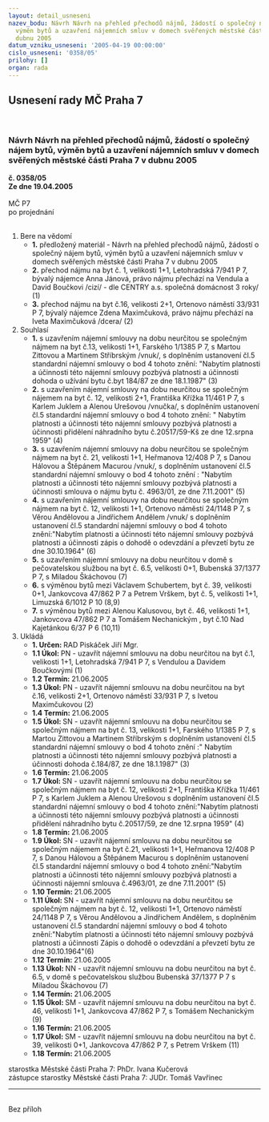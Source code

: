 ```yaml
---
layout: detail_usneseni
nazev_bodu: Návrh Návrh na přehled přechodů nájmů, žádostí o společný nájem bytů,
  výměn bytů a uzavření nájemních smluv v domech svěřených městské části Praha 7 v
  dubnu 2005
datum_vzniku_usneseni: '2005-04-19 00:00:00'
cislo_usneseni: '0358/05'
prilohy: []
organ: rada
---
```

<div id="ucUsn_pList" class="usn">
	<span><h2>Usnesení rady MČ Praha 7 </h2>
<br></span><div class="standBody">
<span><h3>Návrh Návrh na přehled přechodů nájmů, žádostí o společný nájem bytů, výměn bytů a uzavření nájemních smluv v domech svěřených městské části Praha 7 v dubnu 2005</h3></span><div class="center">
		<strong>č. 0358/05</strong><br>
	</div>
<div class="center">
		<strong>Ze dne 19.04.2005</strong><br><br>
	</div> MČ P7<br> po projednání<br><br><ol>
<li>Bere na vědomí<ul>
<li>
<strong>1.</strong> předložený materiál - Návrh na přehled přechodů nájmů, žádostí o společný nájem bytů, výměn bytů a uzavření nájemních smluv v domech svěřených městské části Praha 7 v dubnu 2005</li>
<li>
<strong>2.</strong> přechod nájmu na byt č. 1, velikosti 1+1, Letohradská 7/941 P 7, bývalý nájemce Anna Jánová, právo nájmu přechází na Vendula a David Boučkovi /cizí/ - dle CENTRY a.s. společná domácnost 3 roky/ (1)</li>
<li>
<strong>3.</strong> přechod nájmu na byt č.16, velikosti 2+1, Ortenovo náměstí 33/931 P 7, bývalý nájemce Zdena Maximčuková, právo nájmu přechází na Iveta Maximčuková /dcera/ (2)</li>
</ul>
</li>
<li>Souhlasí<ul>
<li>
<strong>1.</strong> s uzavřením nájemní smlouvy na dobu neurčitou se společným nájmem na byt č.13, velikosti 1+1, Farského 1/1385 P 7, s Martou Zittovou a Martinem Stříbrským /vnuk/, s doplněním ustanovení čl.5 standardní nájemní smlouvy o bod 4 tohoto znění: "Nabytím platnosti a účinnosti této nájemní smlouvy pozbývá platnosti a účinnosti dohoda o užívání bytu č.byt 184/87 ze dne 18.1.1987" (3)</li>
<li>
<strong>2.</strong> s uzavřením nájemní smlouvy na dobu neurčitou se společným nájemem na byt č. 12, velikosti 2+1, Františka Křížka 11/461 P 7, s Karlem Juklem a Alenou Urešovou /vnučka/, s doplněním ustanovení čl.5 standardní nájemní smlouvy o bod 4 tohoto znění: " Nabytím platnosti a účinnosti této nájemní smlouvy pozbývá platnosti a účinnosti přidělení náhradního bytu č.20517/59-Kš ze dne 12.srpna 1959" (4)</li>
<li>
<strong>3.</strong> s uzavřením nájemní smlouvy na dobu neurčitou se společným nájmem na byt č. 21, velikosti 1+1, Heřmanova 12/408 P 7, s Danou Hálovou a Štěpánem Macurou /vnuk/, s doplněním ustanovení čl.5 standardní nájemní smlouvy o bod 4 tohoto znění : "Nabytím platnosti a účinnosti této nájemní smlouvy pozbývá platnosti a účinnosti smlouva o nájmu bytu č. 4963/01, ze dne 7.11.2001" (5)</li>
<li>
<strong>4.</strong> s uzavřením nájemní smlouvy na dobu neurčitou se společným nájmem na byt č. 12, velikosti 1+1, Ortenovo náměstí 24/1148 P 7, s Věrou Andělovou a Jindřichem Andělem /vnuk/ s doplněním ustanovení čl.5 standardní nájemní smlouvy o bod 4 tohoto znění:"Nabytím platnosti a účinnosti této nájemní smlouvy pozbývá platnosti a účinnosti zápis o dohodě o odevzdání a převzetí bytu  ze dne 30.10.1964" (6) </li>
<li>
<strong>5.</strong> s uzavřením nájemní smlouvy na dobu neurčitou v domě s pečovatelskou službou na byt č. 6.5, velikosti 0+1, Bubenská 37/1377 P 7, s Miladou Škáchovou  (7)</li>
<li>
<strong>6.</strong> s výměnou bytů  mezi Václavem Schubertem, byt č. 39, velikosti 0+1, Jankovcova 47/862 P 7 a Petrem Vrškem, byt č. 5, velikosti 1+1, Limuzská 6/1012 P 10 (8,9)</li>
<li>
<strong>7.</strong> s výměnou bytů mezi Alenou Kalusovou, byt č. 46, velikosti 1+1, Jankovcova 47/862 P 7 a Tomášem Nechanickým , byt č.10 Nad Kajetánkou 6/37 P 6 (10,11)</li>
</ul>
</li>
<li>Ukládá<ul>
<li>
<strong>1. Určen: </strong>RAD Piskáček Jiří Mgr.</li>
<li>
<strong>1.1 Úkol: </strong>PN - uzavřít nájemní smlouvu na dobu neurčitou na byt č.1, velikosti 1+1, Letohradská 7/941 P 7, s Vendulou a Davidem Boučkovými (1)</li>
<li>
<strong>1.2 Termín: </strong>21.06.2005</li>
<li>
<strong>1.3 Úkol: </strong>PN - uzavřít nájemní smlouvu na dobu neurčitou na byt č.16, velikosti 2+1, Ortenovo náměstí 33/931 P 7, s Ivetou Maximčukovou (2)</li>
<li>
<strong>1.4 Termín: </strong>21.06.2005</li>
<li>
<strong>1.5 Úkol: </strong>SN - uzavřít nájemní smlouvu na dobu neurčitou se společným nájmem na byt č. 13, velikosti 1+1, Farského 1/1385 P 7, s Martou Zittovou a Martinem Stříbrským s doplněním ustanovení čl.5 standardní nájemní smlouvy o bod 4 tohoto znění :" Nabytím platnosti a účinnosti této nájemní smlouvy pozbývá platnosti a účinnosti dohoda č.184/87, ze dne 18.1.1987" (3)</li>
<li>
<strong>1.6 Termín: </strong>21.06.2005</li>
<li>
<strong>1.7 Úkol: </strong>SN - uzavřít nájemní smlouvu  na dobu neurčitou se společným nájmem na byt č. 12, velikosti 2+1, Františka Křížka 11/461 P 7, s Karlem Juklem a Alenou Urešovou s doplněním ustanovení  čl.5 standardní nájemní smlouvy o bod 4 tohoto znění:"Nabytím platnosti a účinnosti této nájemní smlouvy pozbývá platnosti a účinnosti přidělení náhradního bytu č.20517/59, ze dne 12.srpna 1959" (4)</li>
<li>
<strong>1.8 Termín: </strong>21.06.2005</li>
<li>
<strong>1.9 Úkol: </strong>SN - uzavřít nájemní smlouvu na dobu neurčitou se společným nájemem na byt č.21, velikosti 1+1, Heřmanova 12/408 P 7, s Danou Hálovou a Štěpánem Macurou s doplněním ustanovení čl.5 standardní nájemní smlouvy o bod 4 tohoto znění:"Nabytím platnosti a účinnosti této nájemní smlouvy pozbývá platnosti a účinnosti nájemní smlouva č.4963/01, ze dne 7.11.2001" (5)</li>
<li>
<strong>1.10 Termín: </strong>21.06.2005</li>
<li>
<strong>1.11 Úkol: </strong>SN - uzavřít nájemní smlouvu na dobu neurčitou se společným nájmem na byt č. 12, velikosti 1+1, Ortenovo náměstí 24/1148 P 7, s Věrou Andělovou a Jindřichem Andělem, s doplněním ustanovení čl.5 standardní nájemní smlouvy o bod 4 tohoto znění:"Nabytím platnosti a účinnosti této nájemní smlouvy pozbývá platnosti a účinnosti Zápis o dohodě o odevzdání a převzetí bytu ze dne 30.10.1964"(6) </li>
<li>
<strong>1.12 Termín: </strong>21.06.2005</li>
<li>
<strong>1.13 Úkol: </strong>NN - uzavřít nájemní smlouvu na dobu neurčitou na byt č. 6.5, v domě s pečovatelskou službou Bubenská 37/1377 P 7 s Miladou Škáchovou (7)</li>
<li>
<strong>1.14 Termín: </strong>21.06.2005</li>
<li>
<strong>1.15 Úkol: </strong>SM - uzavřít nájemní smlouvu na dobu neurčitou na byt č. 46, velikosti 1+1, Jankovcova 47/862 P 7, s Tomášem Nechanickým (9)</li>
<li>
<strong>1.16 Termín: </strong>21.06.2005</li>
<li>
<strong>1.17 Úkol: </strong>SM - uzavřít nájemní smlouvu  na dobu neurčitou na byt č. 39, velikosti 0+1, Jankovcova 47/862 P 7, s Petrem Vrškem (11)</li>
<li>
<strong>1.18 Termín: </strong>21.06.2005</li>
</ul>
</li>
</ol>starostka Městské části Praha 7: PhDr. Ivana Kučerová<br>zástupce starostky Městské části Praha 7: JUDr. Tomáš Vavřinec <hr>
<br>Bez příloh</div>
</div>